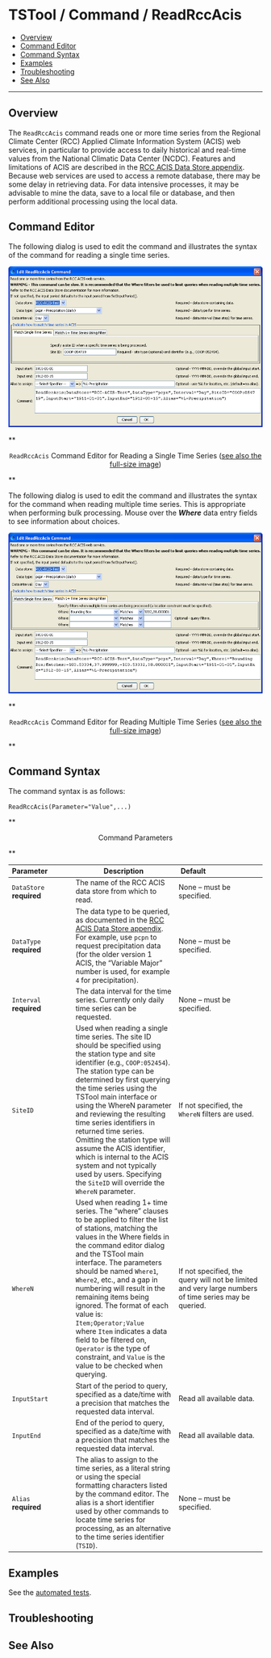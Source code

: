 # TSTool / Command / ReadRccAcis #

* [Overview](#overview)
* [Command Editor](#command-editor)
* [Command Syntax](#command-syntax)
* [Examples](#examples)
* [Troubleshooting](#troubleshooting)
* [See Also](#see-also)

-------------------------

## Overview ##

The `ReadRccAcis` command reads one or more time series from the
Regional Climate Center (RCC) Applied Climate Information System (ACIS) web services,
in particular to provide access to daily historical and real-time values from the National Climatic Data Center (NCDC).
Features and limitations of ACIS are described in the [RCC ACIS Data Store appendix](../../datastore-ref/RCC-ACIS/RCC-ACIS.md).
Because web services are used to access a remote database, there may be some delay in retrieving data.
For data intensive processes, it may be advisable to mine the data, save to a local file or database,
and then perform additional processing using the local data.

## Command Editor ##

The following dialog is used to edit the command and illustrates the syntax of the command for reading a single time series.

![ReadRccAcis Single](ReadRccAcis_Single.png)

**<p style="text-align: center;">
`ReadRccAcis` Command Editor for Reading a Single Time Series (<a href="../ReadRccAcis_Single.png">see also the full-size image</a>)
</p>**

The following dialog is used to edit the command and illustrates the
syntax for the command when reading multiple time series.
This is appropriate when performing bulk processing.
Mouse over the ***Where*** data entry fields to see information about choices.

![ReadRccAcis Multiple](ReadRccAcis_Multiple.png)

**<p style="text-align: center;">
`ReadRccAcis` Command Editor for Reading Multiple Time Series (<a href="../ReadRccAcis_Multiple.png">see also the full-size image</a>)
</p>**

## Command Syntax ##

The command syntax is as follows:

```text
ReadRccAcis(Parameter="Value",...)
```
**<p style="text-align: center;">
Command Parameters
</p>**

|**Parameter**&nbsp;&nbsp;&nbsp;&nbsp;&nbsp;&nbsp;&nbsp;&nbsp;&nbsp;&nbsp;&nbsp;|**Description**|**Default**&nbsp;&nbsp;&nbsp;&nbsp;&nbsp;&nbsp;&nbsp;&nbsp;&nbsp;&nbsp;&nbsp;&nbsp;&nbsp;&nbsp;&nbsp;&nbsp;&nbsp;&nbsp;&nbsp;&nbsp;&nbsp;&nbsp;&nbsp;&nbsp;&nbsp;&nbsp;&nbsp;|
|--------------|-----------------|-----------------|
|`DataStore`<br>**required**|The name of the RCC ACIS data store from which to read. |None – must be specified.|
|`DataType`<br>**required**|The data type to be queried, as documented in the [RCC ACIS Data Store appendix](../../datastore-ref/RCC-ACIS/RCC-ACIS.md).  For example, use `pcpn` to request precipitation data (for the older version 1 ACIS, the “Variable Major” number is used, for example `4` for precipitation).|None – must be specified.|
|`Interval`<br>**required**|The data interval for the time series.  Currently only daily time series can be requested.|None – must be specified.|
|`SiteID`|Used when reading a single time series.  The site ID should be specified using the station type and site identifier (e.g., `COOP:052454`).  The station type can be determined by first querying the time series using the TSTool main interface or using the WhereN parameter and reviewing the resulting time series identifiers in returned time series.  Omitting the station type will assume the ACIS identifier, which is internal to the ACIS system and not typically used by users.  Specifying the `SiteID` will override the `WhereN` parameter.|If not specified, the `WhereN` filters are used.|
|`WhereN`|Used when reading 1+ time series.  The “where” clauses to be applied to filter the list of stations, matching the values in the Where fields in the command editor dialog and the TSTool main interface.  The parameters should be named `Where1`, `Where2`, etc., and a gap in numbering will result in the remaining items being ignored.  The format of each value is:<br>`Item;Operator;Value`<br>where `Item` indicates a data field to be filtered on, `Operator` is the type of constraint, and `Value` is the value to be checked when querying.|If not specified, the query will not be limited and very large numbers of time series may be queried.|
|`InputStart`|Start of the period to query, specified as a date/time with a precision that matches the requested data interval.|Read all available data.|
|`InputEnd`|End of the period to query, specified as a date/time with a precision that matches the requested data interval.|Read all available data.|
|`Alias`<br>**required**|The alias to assign to the time series, as a literal string or using the special formatting characters listed by the command editor.  The alias is a short identifier used by other commands to locate time series for processing, as an alternative to the time series identifier (`TSID`).|None – must be specified.|

## Examples ##

See the [automated tests](https://github.com/OpenCDSS/cdss-app-tstool-test/tree/master/test/regression/commands/general/ReadRccAcis).

## Troubleshooting ##

## See Also ##

